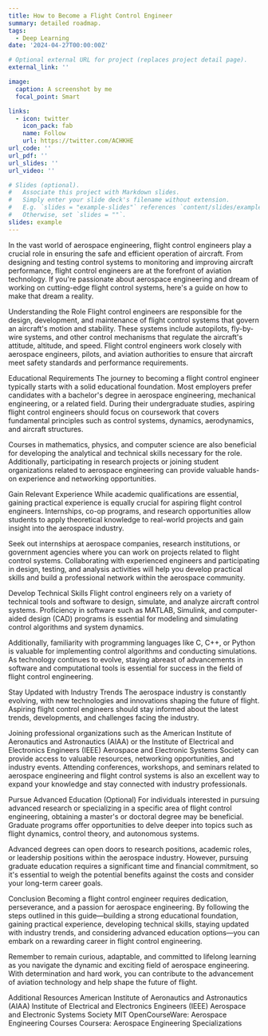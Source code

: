 ```yaml
---
title: How to Become a Flight Control Engineer
summary: detailed roadmap.
tags:
  - Deep Learning
date: '2024-04-27T00:00:00Z'

# Optional external URL for project (replaces project detail page).
external_link: ''

image:
  caption: A screenshot by me
  focal_point: Smart

links:
  - icon: twitter
    icon_pack: fab
    name: Follow
    url: https://twitter.com/ACHKHE
url_code: ''
url_pdf: ''
url_slides: ''
url_video: ''

# Slides (optional).
#   Associate this project with Markdown slides.
#   Simply enter your slide deck's filename without extension.
#   E.g. `slides = "example-slides"` references `content/slides/example-slides.md`.
#   Otherwise, set `slides = ""`.
slides: example
---
```

In the vast world of aerospace engineering, flight control engineers play a crucial role in ensuring the safe and efficient operation of aircraft. From designing and testing control systems to monitoring and improving aircraft performance, flight control engineers are at the forefront of aviation technology. If you're passionate about aerospace engineering and dream of working on cutting-edge flight control systems, here's a guide on how to make that dream a reality.

Understanding the Role
Flight control engineers are responsible for the design, development, and maintenance of flight control systems that govern an aircraft's motion and stability. These systems include autopilots, fly-by-wire systems, and other control mechanisms that regulate the aircraft's attitude, altitude, and speed. Flight control engineers work closely with aerospace engineers, pilots, and aviation authorities to ensure that aircraft meet safety standards and performance requirements.

Educational Requirements
The journey to becoming a flight control engineer typically starts with a solid educational foundation. Most employers prefer candidates with a bachelor's degree in aerospace engineering, mechanical engineering, or a related field. During their undergraduate studies, aspiring flight control engineers should focus on coursework that covers fundamental principles such as control systems, dynamics, aerodynamics, and aircraft structures.

Courses in mathematics, physics, and computer science are also beneficial for developing the analytical and technical skills necessary for the role. Additionally, participating in research projects or joining student organizations related to aerospace engineering can provide valuable hands-on experience and networking opportunities.

Gain Relevant Experience
While academic qualifications are essential, gaining practical experience is equally crucial for aspiring flight control engineers. Internships, co-op programs, and research opportunities allow students to apply theoretical knowledge to real-world projects and gain insight into the aerospace industry.

Seek out internships at aerospace companies, research institutions, or government agencies where you can work on projects related to flight control systems. Collaborating with experienced engineers and participating in design, testing, and analysis activities will help you develop practical skills and build a professional network within the aerospace community.

Develop Technical Skills
Flight control engineers rely on a variety of technical tools and software to design, simulate, and analyze aircraft control systems. Proficiency in software such as MATLAB, Simulink, and computer-aided design (CAD) programs is essential for modeling and simulating control algorithms and system dynamics.

Additionally, familiarity with programming languages like C, C++, or Python is valuable for implementing control algorithms and conducting simulations. As technology continues to evolve, staying abreast of advancements in software and computational tools is essential for success in the field of flight control engineering.

Stay Updated with Industry Trends
The aerospace industry is constantly evolving, with new technologies and innovations shaping the future of flight. Aspiring flight control engineers should stay informed about the latest trends, developments, and challenges facing the industry.

Joining professional organizations such as the American Institute of Aeronautics and Astronautics (AIAA) or the Institute of Electrical and Electronics Engineers (IEEE) Aerospace and Electronic Systems Society can provide access to valuable resources, networking opportunities, and industry events. Attending conferences, workshops, and seminars related to aerospace engineering and flight control systems is also an excellent way to expand your knowledge and stay connected with industry professionals.

Pursue Advanced Education (Optional)
For individuals interested in pursuing advanced research or specializing in a specific area of flight control engineering, obtaining a master's or doctoral degree may be beneficial. Graduate programs offer opportunities to delve deeper into topics such as flight dynamics, control theory, and autonomous systems.

Advanced degrees can open doors to research positions, academic roles, or leadership positions within the aerospace industry. However, pursuing graduate education requires a significant time and financial commitment, so it's essential to weigh the potential benefits against the costs and consider your long-term career goals.

Conclusion
Becoming a flight control engineer requires dedication, perseverance, and a passion for aerospace engineering. By following the steps outlined in this guide—building a strong educational foundation, gaining practical experience, developing technical skills, staying updated with industry trends, and considering advanced education options—you can embark on a rewarding career in flight control engineering.

Remember to remain curious, adaptable, and committed to lifelong learning as you navigate the dynamic and exciting field of aerospace engineering. With determination and hard work, you can contribute to the advancement of aviation technology and help shape the future of flight.

Additional Resources
American Institute of Aeronautics and Astronautics (AIAA)
Institute of Electrical and Electronics Engineers (IEEE) Aerospace and Electronic Systems Society
MIT OpenCourseWare: Aerospace Engineering Courses
Coursera: Aerospace Engineering Specializations
